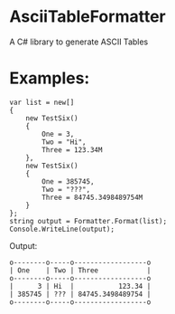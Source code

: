 # AsciiTableFormatter
A  C# library to generate ASCII Tables

# Examples:



```
var list = new[]
{
    new TestSix()
    {
        One = 3,
        Two = "Hi",
        Three = 123.34M
    },
    new TestSix()
    {
        One = 385745,
        Two = "???",
        Three = 84745.3498489754M
    }
};
string output = Formatter.Format(list);
Console.WriteLine(output);
```

Output:
```
o--------o-----o------------------o
| One    | Two | Three            |
o--------o-----o------------------o
|      3 | Hi  |           123.34 |
| 385745 | ??? | 84745.3498489754 |
o--------o-----o------------------o
```
